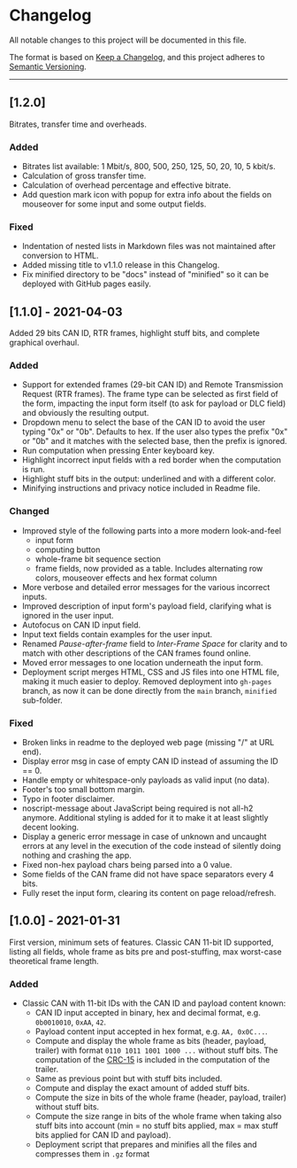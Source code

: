 Changelog
===============================================================================

All notable changes to this project will be documented in this file.

The format is based on
[Keep a Changelog](https://keepachangelog.com/en/1.0.0/),
and this project adheres to
[Semantic Versioning](https://semver.org/spec/v2.0.0.html).

*******************************************************************************

[1.2.0]
----------------------------------------

Bitrates, transfer time and overheads.


### Added

- Bitrates list available: 1 Mbit/s, 800, 500, 250, 125, 50, 20, 10, 5 kbit/s.
- Calculation of gross transfer time.
- Calculation of overhead percentage and effective bitrate.
- Add question mark icon with popup for extra info about the fields on mouseover
  for some input and some output fields.


### Fixed

- Indentation of nested lists in Markdown files was not maintained after
  conversion to HTML.
- Added missing title to v1.1.0 release in this Changelog.
- Fix minified directory to be "docs" instead of "minified" so it can be
  deployed with GitHub pages easily.



[1.1.0] - 2021-04-03
----------------------------------------

Added 29 bits CAN ID, RTR frames, highlight stuff bits, and complete graphical
overhaul.


### Added

- Support for extended frames (29-bit CAN ID) and Remote Transmission Request
  (RTR frames). The frame type can be selected as first field of the form,
  impacting the input form itself (to ask for payload or DLC field)
  and obviously the resulting output.
- Dropdown menu to select the base of the CAN ID to avoid the user typing
  "0x" or "0b".  Defaults to hex. If the user also types the prefix "0x" or "0b"
  and it matches with the selected base, then the prefix is ignored.
- Run computation when pressing Enter keyboard key.
- Highlight incorrect input fields with a red border when the computation is
  run.
- Highlight stuff bits in the output: underlined and with a different color.
- Minifying instructions and privacy notice included in Readme file.


### Changed

- Improved style of the following parts into a more modern look-and-feel
  - input form
  - computing button
  - whole-frame bit sequence section
  - frame fields, now provided as a table. Includes alternating row colors,
    mouseover effects and hex format column
- More verbose and detailed error messages for the various incorrect inputs.
- Improved description of input form's payload field, clarifying what is ignored
  in the user input.
- Autofocus on CAN ID input field.
- Input text fields contain examples for the user input.
- Renamed _Pause-after-frame_ field to _Inter-Frame Space_ for clarity
  and to match with other descriptions of the CAN frames found online.
- Moved error messages to one location underneath the input form.
- Deployment script merges HTML, CSS and JS files into one HTML file, making
  it much easier to deploy. Removed deployment into `gh-pages` branch, as
  now it can be done directly from the `main` branch, `minified` sub-folder.


### Fixed

- Broken links in readme to the deployed web page (missing "/" at URL end).
- Display error msg in case of empty CAN ID instead of assuming the ID == 0.
- Handle empty or whitespace-only payloads as valid input (no data).
- Footer's too small bottom margin.
- Typo in footer disclaimer.
- noscript-message about JavaScript being required is not all-h2 anymore.
  Additional styling is added for it to make it at least slightly decent
  looking.
- Display a generic error message in case of unknown and uncaught errors
  at any level in the execution of the code instead of silently doing nothing
  and crashing the app.
- Fixed non-hex payload chars being parsed into a 0 value.
- Some fields of the CAN frame did not have space separators every 4 bits.
- Fully reset the input form, clearing its content on page reload/refresh.



[1.0.0] - 2021-01-31
----------------------------------------

First version, minimum sets of features.
Classic CAN 11-bit ID supported, listing all fields, whole frame as bits pre
and post-stuffing, max worst-case theoretical frame length.

### Added

- Classic CAN with 11-bit IDs with the CAN ID and payload content known:
  - CAN ID input accepted in binary, hex and decimal format, e.g. `0b0010010`,
    `0xAA`, `42`.
  - Payload content input accepted in hex format, e.g. `AA, 0x0C...`.
  - Compute and display the whole frame as bits (header, payload, trailer)
    with format `0110 1011 1001 1000 ...` without stuff bits.
    The computation of the
    [CRC-15](https://www.can-cia.org/can-knowledge/can/crc/)
    is included in the computation of the trailer.
  - Same as previous point but with stuff bits included.
  - Compute and display the exact amount of added stuff bits.
  - Compute the size in bits of the whole frame (header, payload, trailer)
    without stuff bits.
  - Compute the size range in bits of the whole frame when taking also
    stuff bits into account (min = no stuff bits applied, max = max stuff
    bits applied for CAN ID and payload).
  - Deployment script that prepares and minifies all the files and compresses
    them in `.gz` format

